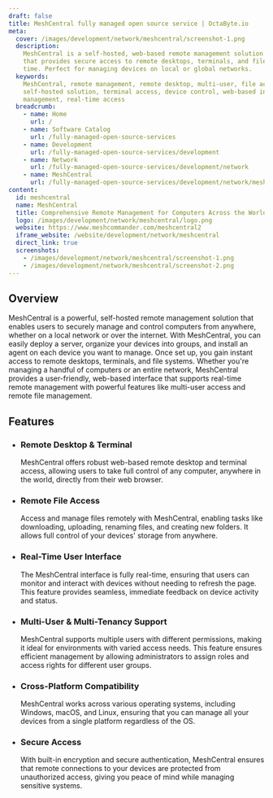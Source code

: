 ```yaml
---
draft: false
title: MeshCentral fully managed open source service | OctaByte.io
meta:
  cover: /images/development/network/meshcentral/screenshot-1.png
  description:
    MeshCentral is a self-hosted, web-based remote management solution
    that provides secure access to remote desktops, terminals, and files, all in real
    time. Perfect for managing devices on local or global networks.
  keywords:
    MeshCentral, remote management, remote desktop, multi-user, file access,
    self-hosted solution, terminal access, device control, web-based interface, network
    management, real-time access
  breadcrumb:
    - name: Home
      url: /
    - name: Software Catalog
      url: /fully-managed-open-source-services
    - name: Development
      url: /fully-managed-open-source-services/development
    - name: Network
      url: /fully-managed-open-source-services/development/network
    - name: MeshCentral
      url: /fully-managed-open-source-services/development/network/meshcentral
content:
  id: meshcentral
  name: MeshCentral
  title: Comprehensive Remote Management for Computers Across the World
  logo: /images/development/network/meshcentral/logo.png
  website: https://www.meshcommander.com/meshcentral2
  iframe_website: /website/development/network/meshcentral
  direct_link: true
  screenshots:
    - /images/development/network/meshcentral/screenshot-1.png
    - /images/development/network/meshcentral/screenshot-2.png
---
```


## Overview

MeshCentral is a powerful, self-hosted remote management solution that enables users to securely manage and control computers from anywhere, whether on a local network or over the internet. With MeshCentral, you can easily deploy a server, organize your devices into groups, and install an agent on each device you want to manage. Once set up, you gain instant access to remote desktops, terminals, and file systems. Whether you're managing a handful of computers or an entire network, MeshCentral provides a user-friendly, web-based interface that supports real-time remote management with powerful features like multi-user access and remote file management.

## Features

- ### Remote Desktop & Terminal

  MeshCentral offers robust web-based remote desktop and terminal access, allowing users to take full control of any computer, anywhere in the world, directly from their web browser.

- ### Remote File Access

  Access and manage files remotely with MeshCentral, enabling tasks like downloading, uploading, renaming files, and creating new folders. It allows full control of your devices' storage from anywhere.

- ### Real-Time User Interface

  The MeshCentral interface is fully real-time, ensuring that users can monitor and interact with devices without needing to refresh the page. This feature provides seamless, immediate feedback on device activity and status.

- ### Multi-User & Multi-Tenancy Support

  MeshCentral supports multiple users with different permissions, making it ideal for environments with varied access needs. This feature ensures efficient management by allowing administrators to assign roles and access rights for different user groups.

- ### Cross-Platform Compatibility

  MeshCentral works across various operating systems, including Windows, macOS, and Linux, ensuring that you can manage all your devices from a single platform regardless of the OS.

- ### Secure Access

  With built-in encryption and secure authentication, MeshCentral ensures that remote connections to your devices are protected from unauthorized access, giving you peace of mind while managing sensitive systems.
